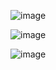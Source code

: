 ![image](https://github.com/wkdtjdwns/Web/assets/128266768/26d90b92-462b-44df-8df5-9eabe818802f)

![image](https://github.com/wkdtjdwns/Web/assets/128266768/f084119a-8a19-4d17-bc64-e4ad08cbfc32)

![image](https://github.com/wkdtjdwns/Web/assets/128266768/a9ef31bd-4718-4e1c-8d73-278f0274e9ec)
